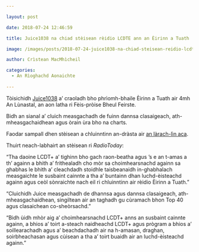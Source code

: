 ```yaml
---

layout: post

date: 2018-07-24 12:46:59

title: Juice1038 na chiad stèisean rèidio LCDTE ann an Èirinn a Tuath

image: /images/posts/2018-07-24-juice1038-na-chiad-steisean-reidio-lcdte-ann-an-eirinn-a-tuath.webp

author: Crìstean MacMhìcheil

categories:
  - An Rìoghachd Aonaichte
  
---
```


Tòisichidh [Juice1038][1] a&#8217; craoladh bho phrìomh-bhaile Èirinn a Tuath air 4mh An Lùnastal, an aon latha ri Fèis-pròise Bheul Feirste.

Bidh an sianal a&#8217; cluich measgachadh de fuinn dannsa clasaigeach, ath-mheasgachaidhean agus òrain ùra bho na charts.

Faodar sampall dhen stèisean a chluinntinn an-dràsta air [an làrach-lìn aca][1].

Thuirt neach-labhairt an stèisean ri _RadioToday_:

&#8220;Tha daoine LCDT+ a&#8217; tighinn bho gach raon-beatha agus &#8217;s e an t-amas a th&#8217; againn a bhith a&#8217; frithealadh cho mòr sa choimhearsnachd againn sa ghabhas le bhith a&#8217; cleachdadh stoidhle taisbeanaidh in-ghabhalach measgaichte le susbaint cainnte a tha a&#8217; buntainn dhan luchd-èisteachd againn agus ceòl sònraichte nach eil ri chluinntinn air rèidio Èirinn a Tuath.”

&#8220;Cluichidh Juice measgachadh de dhannsa agus dannsa clasaigeach, ath-mheasgachaidhean, singiltean air an taghadh gu cùramach bhon Top 40 agus clasaichean co-sheòrsachd.”

&#8220;Bidh ùidh mhòr aig a&#8217; choimhearsnachd LCDT+ anns an susbaint cainnte againn, a bhios a&#8217; toirt a-steach naidheachd LCDT+ agus prògram a bhios a&#8217; soillearachadh agus a&#8217; beachdachadh air na h-amasan, draghan, soirbheachasan agus cùisean a tha a&#8217; toirt buaidh air an luchd-èisteachd againn.&#8221;

 [1]: http://juicebelfast.com/
